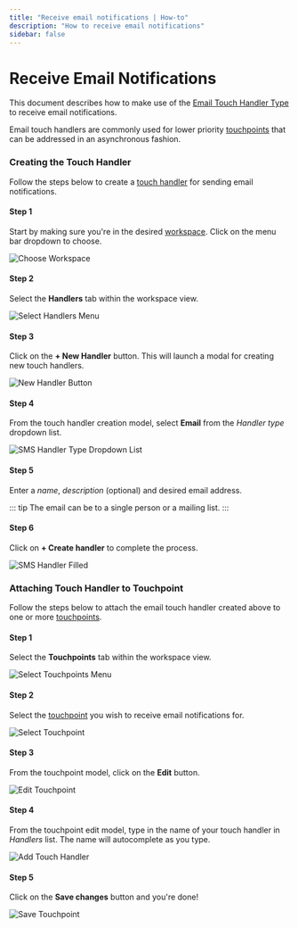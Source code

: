 ```yaml
---
title: "Receive email notifications | How-to"
description: "How to receive email notifications"
sidebar: false
---
```


# Receive Email Notifications

This document describes how to make use of the [Email Touch Handler Type](/reference/touch-handler-types/email) to receive email notifications.

Email touch handlers are commonly used for lower priority [touchpoints](/reference/touchpoints) that can be addressed in an asynchronous fashion.

### Creating the Touch Handler

Follow the steps below to create a [touch handler](/references/touch-handlers) for sending email notifications.

#### Step 1

Start by making sure you're in the desired [workspace](/references/workspaces). Click on the menu bar dropdown to choose.

![Choose Workspace](/images/navigation/choose-workspace-dropdown.png)

#### Step 2

Select the **Handlers** tab within the workspace view.

![Select Handlers Menu](/images/navigation/select-handlers-menu.png)

#### Step 3

Click on the **+ New Handler** button. This will launch a modal for creating new touch handlers.

![New Handler Button](/images/buttons/new-handler.png)

#### Step 4

From the touch handler creation model, select **Email** from the _Handler type_ dropdown list.

![SMS Handler Type Dropdown List](/images/modals/office-create-handler-email.png)

#### Step 5

Enter a _name_, _description_ (optional) and desired email address.

::: tip
The email can be to a single person or a mailing list.
:::

#### Step 6

Click on **+ Create handler** to complete the process.

![SMS Handler Filled](/images/modals/office-create-handler-email-filled.png)

### Attaching Touch Handler to Touchpoint

Follow the steps below to attach the email touch handler created above to one or more [touchpoints](/reference/touchpoints).

#### Step 1

Select the **Touchpoints** tab within the workspace view.

![Select Touchpoints Menu](/images/navigation/select-touchpoints-menu.png)

#### Step 2

Select the [touchpoint](/reference/touchpoints) you wish to receive email notifications for.

![Select Touchpoint](/images/tree/personal-office-select-touchpoint.png)

#### Step 3

From the touchpoint model, click on the **Edit** button.

![Edit Touchpoint](/images/modals/personal-office-coffee-machine-edit-touchpoint.png)

#### Step 4

From the touchpoint edit model, type in the name of your touch handler in _Handlers_ list. The name will autocomplete as you type.

![Add Touch Handler](/images/modals/personal-office-coffee-machine-edit-touchpoint-handlers-email.png)

#### Step 5

Click on the **Save changes** button and you're done!

![Save Touchpoint](/images/modals/personal-office-coffee-machine-edit-touchpoint-handlers-email-save.png)
